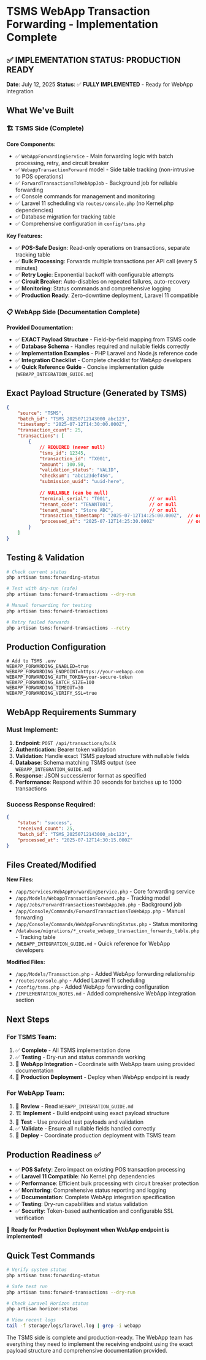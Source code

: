 # TSMS WebApp Transaction Forwarding - Implementation Complete

## ✅ IMPLEMENTATION STATUS: PRODUCTION READY

**Date**: July 12, 2025
**Status**: ✅ **FULLY IMPLEMENTED** - Ready for WebApp integration

## What We've Built

### 🏗️ **TSMS Side (Complete)**

**Core Components:**
- ✅ `WebAppForwardingService` - Main forwarding logic with batch processing, retry, and circuit breaker
- ✅ `WebappTransactionForward` model - Side table tracking (non-intrusive to POS operations)  
- ✅ `ForwardTransactionsToWebAppJob` - Background job for reliable forwarding
- ✅ Console commands for management and monitoring
- ✅ Laravel 11 scheduling via `routes/console.php` (no Kernel.php dependencies)
- ✅ Database migration for tracking table
- ✅ Comprehensive configuration in `config/tsms.php`

**Key Features:**
- ✅ **POS-Safe Design**: Read-only operations on transactions, separate tracking table
- ✅ **Bulk Processing**: Forwards multiple transactions per API call (every 5 minutes)
- ✅ **Retry Logic**: Exponential backoff with configurable attempts
- ✅ **Circuit Breaker**: Auto-disables on repeated failures, auto-recovery
- ✅ **Monitoring**: Status commands and comprehensive logging
- ✅ **Production Ready**: Zero-downtime deployment, Laravel 11 compatible

### 📋 **WebApp Side (Documentation Complete)**

**Provided Documentation:**
- ✅ **EXACT Payload Structure** - Field-by-field mapping from TSMS code
- ✅ **Database Schema** - Handles required and nullable fields correctly  
- ✅ **Implementation Examples** - PHP Laravel and Node.js reference code
- ✅ **Integration Checklist** - Complete checklist for WebApp developers
- ✅ **Quick Reference Guide** - Concise implementation guide (`WEBAPP_INTEGRATION_GUIDE.md`)

## Exact Payload Structure (Generated by TSMS)

```json
{
    "source": "TSMS",
    "batch_id": "TSMS_20250712143000_abc123", 
    "timestamp": "2025-07-12T14:30:00.000Z",
    "transaction_count": 25,
    "transactions": [
        {
            // REQUIRED (never null)
            "tsms_id": 12345,
            "transaction_id": "TX001", 
            "amount": 100.50,
            "validation_status": "VALID",
            "checksum": "abc123def456",
            "submission_uuid": "uuid-here",
            
            // NULLABLE (can be null)
            "terminal_serial": "T001",              // or null
            "tenant_code": "TENANT001",             // or null  
            "tenant_name": "Store ABC",             // or null
            "transaction_timestamp": "2025-07-12T14:25:00.000Z",  // or null
            "processed_at": "2025-07-12T14:25:30.000Z"            // or null
        }
    ]
}
```

## Testing & Validation

```bash
# Check current status
php artisan tsms:forwarding-status

# Test with dry-run (safe)
php artisan tsms:forward-transactions --dry-run

# Manual forwarding for testing  
php artisan tsms:forward-transactions

# Retry failed forwards
php artisan tsms:forward-transactions --retry
```

## Production Configuration

```env
# Add to TSMS .env
WEBAPP_FORWARDING_ENABLED=true
WEBAPP_FORWARDING_ENDPOINT=https://your-webapp.com
WEBAPP_FORWARDING_AUTH_TOKEN=your-secure-token
WEBAPP_FORWARDING_BATCH_SIZE=100
WEBAPP_FORWARDING_TIMEOUT=30
WEBAPP_FORWARDING_VERIFY_SSL=true
```

## WebApp Requirements Summary

### Must Implement:
1. **Endpoint**: `POST /api/transactions/bulk` 
2. **Authentication**: Bearer token validation
3. **Validation**: Handle exact TSMS payload structure with nullable fields
4. **Database**: Schema matching TSMS output (see `WEBAPP_INTEGRATION_GUIDE.md`)
5. **Response**: JSON success/error format as specified
6. **Performance**: Respond within 30 seconds for batches up to 1000 transactions

### Success Response Required:
```json
{
    "status": "success",
    "received_count": 25,
    "batch_id": "TSMS_20250712143000_abc123", 
    "processed_at": "2025-07-12T14:30:15.000Z"
}
```

## Files Created/Modified

**New Files:**
- `/app/Services/WebAppForwardingService.php` - Core forwarding service
- `/app/Models/WebappTransactionForward.php` - Tracking model
- `/app/Jobs/ForwardTransactionsToWebAppJob.php` - Background job
- `/app/Console/Commands/ForwardTransactionsToWebApp.php` - Manual forwarding
- `/app/Console/Commands/WebAppForwardingStatus.php` - Status monitoring
- `/database/migrations/*_create_webapp_transaction_forwards_table.php` - Tracking table
- `/WEBAPP_INTEGRATION_GUIDE.md` - Quick reference for WebApp developers

**Modified Files:**
- `/app/Models/Transaction.php` - Added WebApp forwarding relationship
- `/routes/console.php` - Added Laravel 11 scheduling
- `/config/tsms.php` - Added WebApp forwarding configuration  
- `/IMPLEMENTATION_NOTES.md` - Added comprehensive WebApp integration section

## Next Steps

### For TSMS Team:
1. ✅ **Complete** - All TSMS implementation done
2. ✅ **Testing** - Dry-run and status commands working
3. 🔄 **WebApp Integration** - Coordinate with WebApp team using provided documentation
4. 🔄 **Production Deployment** - Deploy when WebApp endpoint is ready

### For WebApp Team:
1. 📖 **Review** - Read `WEBAPP_INTEGRATION_GUIDE.md` 
2. 🏗️ **Implement** - Build endpoint using exact payload structure
3. 🧪 **Test** - Use provided test payloads and validation
4. ✅ **Validate** - Ensure all nullable fields handled correctly
5. 🚀 **Deploy** - Coordinate production deployment with TSMS team

## Production Readiness ✅

- ✅ **POS Safety**: Zero impact on existing POS transaction processing
- ✅ **Laravel 11 Compatible**: No Kernel.php dependencies 
- ✅ **Performance**: Efficient bulk processing with circuit breaker protection
- ✅ **Monitoring**: Comprehensive status reporting and logging
- ✅ **Documentation**: Complete WebApp integration specification
- ✅ **Testing**: Dry-run capabilities and status validation
- ✅ **Security**: Token-based authentication and configurable SSL verification

**🎯 Ready for Production Deployment when WebApp endpoint is implemented!**

## Quick Test Commands

```bash
# Verify system status
php artisan tsms:forwarding-status

# Safe test run
php artisan tsms:forward-transactions --dry-run

# Check Laravel Horizon status  
php artisan horizon:status

# View recent logs
tail -f storage/logs/laravel.log | grep -i webapp
```

The TSMS side is complete and production-ready. The WebApp team has everything they need to implement the receiving endpoint using the exact payload structure and comprehensive documentation provided.
